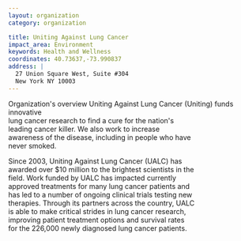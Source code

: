 ```yaml
---
layout: organization
category: organization

title: Uniting Against Lung Cancer
impact_area: Environment
keywords: Health and Wellness
coordinates: 40.73637,-73.990837
address: |
  27 Union Square West, Suite #304
  New York NY 10003
---
```

Organization's overview
Uniting Against Lung Cancer (Uniting) funds innovative  
lung cancer research to find a cure for the nation's  
leading cancer killer. We also work to increase  
awareness of the disease, including in people who have  
never smoked. 
 
Since 2003, Uniting Against Lung Cancer (UALC) has  
awarded over $10 million to the brightest scientists in the  
field. Work funded by UALC has impacted currently  
approved treatments for many lung cancer patients and  
has led to a number of ongoing clinical trials testing new  
therapies.  Through its partners across the country, UALC  
is able to make critical strides in lung cancer research,  
improving patient treatment options and survival rates  
for the 226,000 newly diagnosed lung cancer patients.